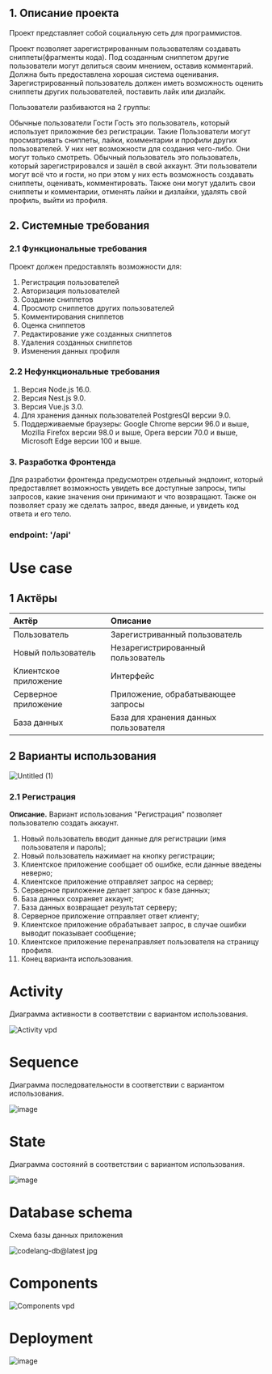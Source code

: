 ## 1. Описание проекта 

Проект представляет собой социальную сеть для программистов.

Проект позволяет зарегистрированным пользователям создавать сниппеты(фрагменты кода). Под созданным сниппетом другие пользователи могут делиться своим мнением, оставив комментарий. Должна быть предоставлена хорошая система оценивания. Зарегистрированный пользователь должен иметь возможность оценить сниппеты других пользователей, поставить лайк или дизлайк. 

Пользователи разбиваются на 2 группы:

Обычные пользователи
Гости
Гость это пользователь, который использует приложение без регистрации. Такие Пользователи могут просматривать сниппеты, лайки, комментарии и профили других пользователей. У них нет возможности для создания чего-либо. Они могут только смотреть. Обычный пользователь это пользователь, который зарегистрировался и зашёл в свой аккаунт. Эти пользователи могут всё что и гости, но при этом у них есть возможность создавать сниппеты, оценивать, комментировать. Также они могут удалить свои сниппеты и комментарии, отменять лайки и дизлайки, удалять свой профиль, выйти из профиля.

## 2. Системные требования

### 2.1 Функциональные требования
Проект должен предоставлять возможности для:
1. Регистрация пользователей
2. Авторизация пользователей
3. Создание сниппетов
4. Просмотр сниппетов других пользователей
5. Комментирования сниппетов
6. Оценка сниппетов
7. Редактирование уже созданных сниппетов
8. Удаления созданных сниппетов
9. Изменения данных профиля


### 2.2 Нефункциональные требования
1. Версия Node.js 16.0.
2. Версия Nest.js 9.0.
3. Версия Vue.js 3.0.
4. Для хранения данных пользователей PostgresQl версии 9.0.
5. Поддерживаемые браузеры: Google Chrome версии 96.0 и выше, Mozilla Firefox версии 98.0 и выше, Opera версии 70.0 и выше, Microsoft Edge версии 100 и выше. 


### 3. Разработка Фронтенда

Для разработки фронтенда предусмотрен отдельный эндпоинт, который предоставляет возможность увидеть все доступные запросы, типы запросов, какие значения они принимают и что возвращают.
Также он позволяет сразу же сделать запрос, введя данные, и увидеть код ответа и его тело.
### endpoint: '/api'

# Use case

## 1 Актёры 

| Актёр | Описание |
|:--|:--|
| Пользователь | Зарегистриванный пользователь |
| Новый пользователь | Незарегистрированный пользователь |
| Клиентское приложение | Интерфейс |
| Серверное приложение | Приложение, обрабатывающее запросы |
| База данных | База для хранения данных пользователя |

## 2 Варианты использования

![Untitled (1)](https://user-images.githubusercontent.com/59147112/203560657-b333c544-1080-485c-a9d9-887423f7829e.png)



### 2.1 Регистрация

 **Описание.** Вариант использования "Регистрация" позволяет пользователю создать аккаунт.
 
1. Новый пользователь вводит данные для регистрации (имя пользователя и пароль);
2. Новый пользователь нажимает на кнопку регистрации;
3. Клиентское приложение сообщает об ошибке, если данные введены неверно;
4. Клиентское приложение отправляет запрос на сервер;
5. Серверное приложение делает запрос к базе данных;
6. База данных сохраняет аккаунт;
7. База данных возвращает результат серверу;
8. Серверное приложение отправляет ответ клиенту;
9. Клиентское приложение обрабатывает запрос, в случае ошибки выводит показывает сообщение;
10. Клиентское приложение перенаправляет пользователя на страницу профиля.
11. Конец варианта использования.

# Activity

Диаграмма активности в соответствии с вариантом использования.

![Activity vpd](https://user-images.githubusercontent.com/72657584/203234339-e6644c5f-695f-4ff5-9794-1365009f1f4b.jpg)

# Sequence

Диаграмма последовательности в соответствии с вариантом использования.

![image](https://user-images.githubusercontent.com/72657584/203260836-25b50cda-9406-496a-8f60-57264a414c04.png)

# State

Диаграмма состояний в соответствии с вариантом использования.

![image](https://user-images.githubusercontent.com/72657584/203266134-78cffead-e7a6-4ef7-abc1-26ec192d8c78.png)

# Database schema

Схема базы данных приложения

![codelang-db@latest jpg](https://user-images.githubusercontent.com/72657584/203285600-000e07d3-0c2a-4f43-ad27-90b7177c4df2.jpg)

# Components

![Components vpd](https://user-images.githubusercontent.com/72657584/203282181-82f16297-9846-47bd-87a1-b488a974b720.jpg)

# Deployment

![image](https://user-images.githubusercontent.com/72657584/203284566-26377bdf-0d98-4628-a8dc-1d131261ee77.png)


